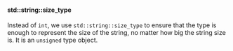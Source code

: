 #### std::string::size_type

Instead of `int`, we use `std::string::size_type` to ensure that the type is enough to represent the size of the string, no matter how big the string size is. It is an `unsigned` type object.
